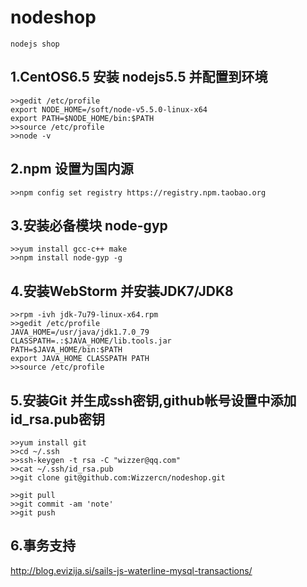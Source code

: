 # nodeshop
    nodejs shop

1.CentOS6.5 安装 nodejs5.5 并配置到环境
-----------------------------------

    >>gedit /etc/profile
    export NODE_HOME=/soft/node-v5.5.0-linux-x64
    export PATH=$NODE_HOME/bin:$PATH
    >>source /etc/profile
    >>node -v


2.npm 设置为国内源
-----------------------------------
    >>npm config set registry https://registry.npm.taobao.org

3.安装必备模块 node-gyp
-----------------------------------
    >>yum install gcc-c++ make
    >>npm install node-gyp -g

4.安装WebStorm 并安装JDK7/JDK8
-----------------------------------
    >>rpm -ivh jdk-7u79-linux-x64.rpm
    >>gedit /etc/profile
    JAVA_HOME=/usr/java/jdk1.7.0_79
    CLASSPATH=.:$JAVA_HOME/lib.tools.jar
    PATH=$JAVA_HOME/bin:$PATH
    export JAVA_HOME CLASSPATH PATH
    >>source /etc/profile

5.安装Git 并生成ssh密钥,github帐号设置中添加id_rsa.pub密钥
-----------------------------------
    >>yum install git
    >>cd ~/.ssh
    >>ssh-keygen -t rsa -C "wizzer@qq.com"
    >>cat ~/.ssh/id_rsa.pub
    >>git clone git@github.com:Wizzercn/nodeshop.git

    >>git pull
    >>git commit -am 'note'
    >>git push


6.事务支持
------------------------------------
http://blog.evizija.si/sails-js-waterline-mysql-transactions/
